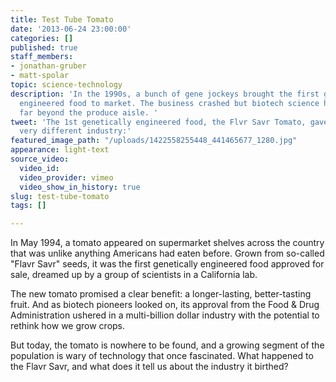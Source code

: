 ```yaml
---
title: Test Tube Tomato
date: '2013-06-24 23:00:00'
categories: []
published: true
staff_members:
- jonathan-gruber
- matt-spolar
topic: science-technology
description: 'In the 1990s, a bunch of gene jockeys brought the first genetically
  engineered food to market. The business crashed but biotech science has flourished
  far beyond the produce aisle. '
tweet: 'The 1st genetically engineered food, the Flvr Savr Tomato, gave rise to a
  very different industry:'
featured_image_path: "/uploads/1422558255448_441465677_1280.jpg"
appearance: light-text
source_video:
  video_id: 
  video_provider: vimeo
  video_show_in_history: true
slug: test-tube-tomato
tags: []

---
```

In May 1994, a tomato appeared on supermarket shelves across the country that was unlike anything Americans had eaten before. Grown from so-called "Flavr Savr" seeds, it was the first genetically engineered food approved for sale, dreamed up by a group of scientists in a California lab.

The new tomato promised a clear benefit: a longer-lasting, better-tasting fruit. And as biotech pioneers looked on, its approval from the Food & Drug Administration ushered in a multi-billion dollar industry with the potential to rethink how we grow crops.

But today, the tomato is nowhere to be found, and a growing segment of the population is wary of technology that once fascinated. What happened to the Flavr Savr, and what does it tell us about the industry it birthed?

